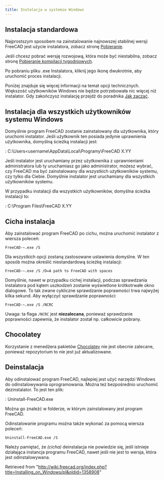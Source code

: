 ```yaml
---
title: Instalacja w systemie Windows
---
```

## Instalacja standardowa

Najprostszym sposobem na zainstalowanie najnowszej stabilnej wersji FreeCAD jest użycie instalatora, zobacz stronę [Pobieranie](/Download/pl "Download/pl").

Jeśli chcesz pobrać wersję rozwojową, która może być niestabilna, zobacz stronę [Pobieranie kompilacji tygodniowych](https://github.com/FreeCAD/FreeCAD-Bundle/releases/tag/weekly-builds).

Po pobraniu pliku .exe Instalatora, kliknij jego ikonę dwukrotnie, aby uruchomić proces instalacji.

Poniżej znajduje się więcej informacji na temat opcji technicznych. Większość użytkowników Windows nie będzie potrzebowała nic więcej niż instalator. Gdy zakończysz instalację przejdź do poradnika [Jak zacząć](/Getting_started/pl "Getting started/pl").

## Instalacja dla wszystkich użytkowników systemu Windows

Domyślnie program FreeCAD zostanie zainstalowany dla użytkownika, który uruchomi instalator. Jeśli użytkownik ten posiada jedynie uprawnienia użytkownika, domyślną ścieżką instalacji jest:

:   C:\\Users\<username\\AppData\Local\Programy\FreeCAD X.YY

Jeśli instalator jest uruchamiany przez użytkownika z uprawnieniami administratora lub ty uruchamiasz go jako administrator, możesz wybrać, czy FreeCAD ma być zainstalowany dla wszystkich użytkowników systemu, czy tylko dla Ciebie. Domyślnie instalator jest uruchamiany dla wszystkich użytkowników systemu.

W przypadku instalacji dla wszystkich użytkowników, domyślna ścieżka instalacji to:

:   C:\Program Files\FreeCAD X.YY

## Cicha instalacja

Aby zainstalować program FreeCAD po cichu, można uruchomić instalator z wiersza poleceń:

```
FreeCAD-~.exe /S

```

Dla wszystkich opcji zostaną zastosowane ustawienia domyślne. W ten sposób można określić niestandardową ścieżkę instalacji:

```
FreeCAD-~.exe /S /D=A path to FreeCAD with spaces

```

Domyślnie, nawet w przypadku cichej instalacji, podczas sprawdzania instalatora pod kątem uszkodzeń zostanie wyświetlone krótkotrwałe okno dialogowe. To tak zwane cykliczne sprawdzanie poprawności trwa najwyżej kilka sekund. Aby wyłączyć sprawdzanie poprawności:

```
FreeCAD-~.exe /S /NCRC

```

Uwaga: ta flaga `/NCRC` jest **niezalecana**, ponieważ sprawdzanie poprawności zapewnia, że instalator został np. całkowicie pobrany.

## Chocolatey

Korzystanie z menedżera pakietów [Chocolatey](https://chocolatey.org/install) nie jest obecnie zalecane, ponieważ repozytorium to nie jest już aktualizowane.

## Deinstalacja

Aby odinstalować program FreeCAD, najlepiej jest użyć narzędzi Windows do odinstalowywania oprogramowania. Można też bezpośrednio uruchomić dezinstalator. To jest ten plik:

:   Uninstall-FreeCAD.exe

Można go znaleźć w folderze, w którym zainstalowany jest program FreeCAD.

Odinstalowanie programu można także wykonać za pomocą wiersza poleceń:

```
Uninstall-FreeCAD.exe /S

```

Należy pamiętać, że *(cicha)* deinstalacja nie powiedzie się, jeśli istnieje działająca instancja programu FreeCAD, nawet jeśli nie jest to wersja, która jest odinstalowywana.

Retrieved from "<http://wiki.freecad.org/index.php?title=Installing_on_Windows/pl&oldid=1358908>"